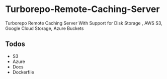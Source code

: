 # Turborepo-Remote-Caching-Server
 Turborepo Remote Caching Server With Support for Disk Storage , AWS S3, Google Cloud Storage, Azure Buckets

## Todos
- S3
- Azure
- Docs
- Dockerfile
